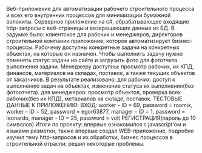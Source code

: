 Веб-приложение для автоматизации рабочего строительного процесса и всех его внутренних процессов для минимизации бумажной волокиты. 
Серверное приложение на c#, обрабатывающее входящие http-запросы с веб-страницы и возвращающие данные из БД. 
В задумке было: клиентское для рабочих и менеджеров, директоров строительной компании приложение, которое автоматизирует бизнес-процессы. 
Рабочему доступны конкретные задачи на конкретных объектах, на которые он назначен. Чтобы выполнить задачу нужно поменять статус задачи на сайте и загрузить фото для фототчета выполнения задачи.
Менеджеру доступны: просмотр рабочих, их КПД, финансов, материалов на складах, поставок, а также текущих объектов от заказчиков.
В результате реализовано:
для рабочих: доступ к выполнению задач на объектах, изменение статуса их выполнения(без фотоотчета).
для менеджеров: просмотр объектов, проверка всех рабочих(без их КПД), метариалов на складе, поставок.
ТЕСТОВЫЕ ДАННЫЕ К ПРИЛОЖЕНИЮ:
ВХОД:
worker - ID = 69, password = roomix,
worker - ID = 52, password = egor63877,
manager - ID = 1, password = leonardo,
manager - ID = 25, password = volt
РЕГИСТРАЦИЯ(пароль до 10 символов)
Итоги по проекту: впервые ознакомился с javascript'ом и языками разметки, также впервые создал WEB-приложение, 
подробно изучил тему http-запросов и их обработки, бизнес процессов в строительной отрасли, решил некоторые проблемы.
